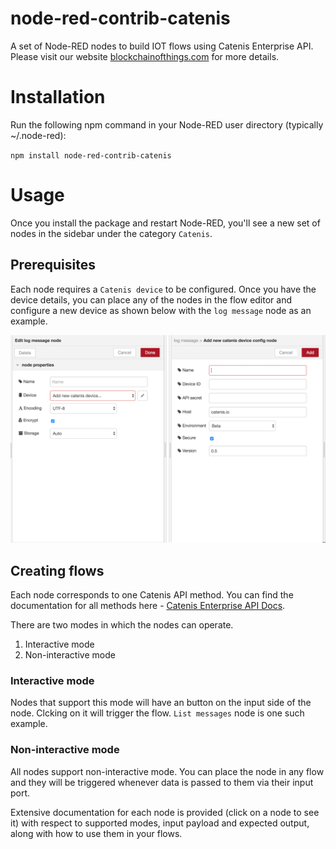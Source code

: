 # node-red-contrib-catenis

A set of Node-RED nodes to build IOT flows using Catenis Enterprise API. Please visit our website [blockchainofthings.com](https://www.blockchainofthings.com/) for more details.

# Installation

Run the following npm command in your Node-RED user directory (typically ~/.node-red):

`npm install node-red-contrib-catenis`

# Usage

Once you install the package and restart Node-RED, you'll see a new set of nodes in the sidebar under the category `Catenis`.

## Prerequisites

Each node requires a `Catenis device` to be configured. Once you have the device details, you can place any of the nodes in the flow editor and configure a new device as shown below with the `log message` node as an example.

![Example node configuration UI for log message node](/images/device-config.png)

## Creating flows

Each node corresponds to one Catenis API method. You can find the documentation for all methods here - [Catenis Enterprise API Docs](http://catenis.com/api/docs).

There are two modes in which the nodes can operate.

1. Interactive mode
2. Non-interactive mode

### Interactive mode

Nodes that support this mode will have an button on the input side of the node. Clcking on it will trigger the flow. `List messages` node is one such example.

### Non-interactive mode

All nodes support non-interactive mode. You can place the node in any flow and they will be triggered whenever data is passed to them via their input port.

Extensive documentation for each node is provided (click on a node to see it) with respect to supported modes, input payload and expected output, along with how to use them in your flows.

